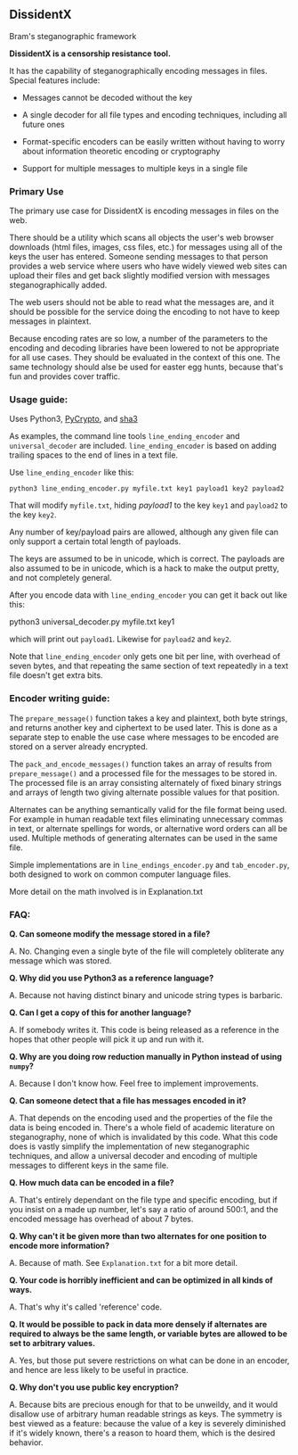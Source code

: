 ## DissidentX

Bram's steganographic framework

__DissidentX is a censorship resistance tool.__

It has the capability of steganographically encoding messages in files. Special features include:

* Messages cannot be decoded without the key

* A single decoder for all file types and encoding techniques, including all future ones

* Format-specific encoders can be easily written without having to worry about information theoretic encoding or cryptography

* Support for multiple messages to multiple keys in a single file 

### Primary Use

The primary use case for DissidentX is encoding messages in files on the web. 

There should be a utility which scans all objects the user's web browser downloads (html files, images, css files, etc.) for messages using all of the keys the user has entered. Someone sending messages to that person provides a web service where users who have widely viewed web sites can upload their files and get back slightly modified version with messages steganographically added. 

The web users should not be able to read what the messages are, and it should be possible for  the service doing the encoding to not have to keep messages in plaintext.  

Because encoding rates are so low, a number of the parameters to the  encoding and decoding libraries have been lowered to not be appropriate  for all use cases. They should be evaluated in the context of this one. The same technology should alse be used for easter egg hunts, because that's fun and provides cover traffic.


### Usage guide:

Uses Python3, [PyCrypto](http://pypi.python.org/pypi/pycrypto), and [sha3](http://pypi.python.org/pypi/pysha3/)


As examples, the command line tools `line_ending_encoder` and  `universal_decoder` are included. `line_ending_encoder` is based on adding trailing spaces to the end of lines in a text file.

Use `line_ending_encoder` like this:

    python3 line_ending_encoder.py myfile.txt key1 payload1 key2 payload2

That will modify `myfile.txt`, hiding _payload1_ to the key `key1` and `payload2` to the key `key2`.

Any number of key/payload pairs are allowed, although any given file can only support a certain total length of payloads.

The keys are assumed to be in unicode, which is correct. The payloads are also assumed to be in unicode, which is a hack to make the output pretty, and not completely general.

After you encode data with `line_ending_encoder` you can get it back out like this:

   python3 universal_decoder.py myfile.txt key1

which will print out `payload1`. Likewise for `payload2` and `key2`.

Note that `line_ending_encoder` only gets one bit per line, with overhead of seven bytes, and that repeating the same section of text repeatedly in a text file doesn't get extra bits.


### Encoder writing guide:

The `prepare_message()` function takes a key and plaintext, both byte strings, and returns another key and ciphertext to be used later. This is done as a separate step to enable the use case where messages to be encoded are stored on a server already encrypted.

The `pack_and_encode_messages()` function takes an array of results from `prepare_message()` and a processed file for the messages to be stored in. The processed file is an array consisting alternately of fixed binary strings and arrays of length two giving alternate possible values for that position. 

Alternates can be anything semantically valid for the file format being used. For example in human readable text files eliminating unnecessary commas in text, or alternate spellings for words, or alternative word orders can all be used. Multiple methods of generating alternates can be used in the same file.

Simple implementations are in `line_endings_encoder.py` and `tab_encoder.py`, both designed to work on common computer language files.

More detail on the math involved is in Explanation.txt


### FAQ:

__Q. Can someone modify the message stored in a file?__

A. No. Changing even a single byte of the file will completely obliterate any message which was stored.

__Q. Why did you use Python3 as a reference language?__

A. Because not having distinct binary and unicode string types is barbaric.

__Q. Can I get a copy of this for another language?__

A. If somebody writes it. This code is being released as a reference in the hopes that other people will pick it up and run with it.

__Q. Why are you doing row reduction manually in Python instead of using `numpy`?__

A. Because I don't know how. Feel free to implement improvements.

__Q. Can someone detect that a file has messages encoded in it?__

A. That depends on the encoding used and the properties of the file the data is 
being encoded in. There's a whole field of academic literature 
on steganography, none of which is invalidated by this code. What this code 
does is vastly simplify the implementation of new steganographic techniques, 
and allow a universal decoder and encoding of multiple messages to different 
keys in the same file.

__Q. How much data can be encoded in a file?__

A. That's entirely dependant on the file type and specific encoding, but if 
you insist on a made up number, let's say a ratio of around 500:1, and the 
encoded message has overhead of about 7 bytes.

__Q. Why can't it be given more than two alternates for one position to encode more information?__

A. Because of math. See `Explanation.txt` for a bit more detail.

__Q. Your code is horribly inefficient and can be optimized in all kinds of ways.__

A. That's why it's called 'reference' code.

__Q. It would be possible to pack in data more densely if alternates are required to always be the same length, or variable bytes are allowed to be set to arbitrary values.__

A. Yes, but those put severe restrictions on what can be done in an encoder, and hence are less likely to be useful in practice.

__Q. Why don't you use public key encryption?__

A. Because bits are precious enough for that to be unweildy, and it would disallow use of arbitrary human readable strings as keys. The symmetry is best viewed as a feature: because the value of a key is severely diminished if it's widely known, there's a reason to hoard them, which is the desired behavior.

